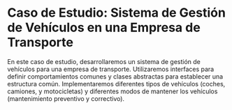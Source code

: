 # Caso de Estudio: Sistema de Gestión de Vehículos en una Empresa de Transporte
En este caso de estudio, desarrollaremos un sistema de gestión de vehículos para una empresa de transporte. Utilizaremos interfaces para definir comportamientos comunes y clases abstractas para establecer una estructura común. Implementaremos diferentes tipos de vehículos (coches, camiones, y motocicletas) y diferentes modos de mantener los vehículos (mantenimiento preventivo y correctivo).
